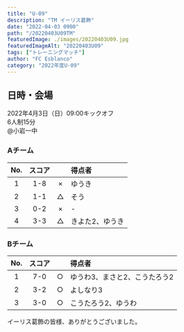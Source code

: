 ```yaml
---
title: "U-09"
description: "TM イーリス葛飾"
date: "2022-04-03 0900"
path: "/20220403U09TM"
featuredImage: ./images/20220403U09.jpg
featuredImageAlt: "20220403U09"
tags: ["トレーニングマッチ"]
author: "FC Esblanco"
category: "2022年度U-09"
---
```


## 日時・会場

2022年4月3日（日）09:00キックオフ<br>
6人制15分<br>
@小岩一中

### Aチーム

| No.| スコア |   | 得点者  |
|:--:|:------:|:-:|:--------|
| 1  | 1-8 | × |ゆうき|
| 2  | 1-1 | △ |そう|
| 3  | 0-2 | × |-|
| 4  | 3-3 | △ |きよた2、ゆうき|

### Bチーム

| No.| スコア |   | 得点者  |
|:--:|:------:|:-:|:--------|
| 1  | 7-0 | ○ |ゆうわ3、まさと2、こうたろう2|
| 2  | 3-2 | ○ |よしなり3|
| 3  | 3-0 | ○ |こうたろう2、ゆうわ|


イーリス葛飾の皆様、ありがとうございました。